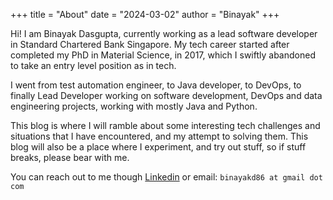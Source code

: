 +++
title = "About"
date = "2024-03-02"
author = "Binayak"
+++

Hi! I am Binayak Dasgupta, currently working as a lead software developer in Standard Chartered Bank Singapore. My tech career started after completed my PhD in Material Science, in 2017, which I swiftly abandoned to take an entry level position as in tech. 

I went from test automation engineer, to Java developer, to DevOps, to finally Lead Developer working on software development, DevOps and data engineering projects, working with mostly Java and Python. 

This blog is where I will ramble about some interesting tech challenges and situations that I have encountered, and my attempt to solving them. This blog will also be a place where I experiment, and try out stuff, so if stuff breaks, please bear with me. 

You can reach out to me though [Linkedin](https://www.linkedin.com/in/dasguptabinayak/) or email: `binayakd86 at gmail dot com`

